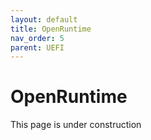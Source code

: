 ```yaml
---
layout: default
title: OpenRuntime
nav_order: 5
parent: UEFI
---
```


# OpenRuntime

This page is under construction